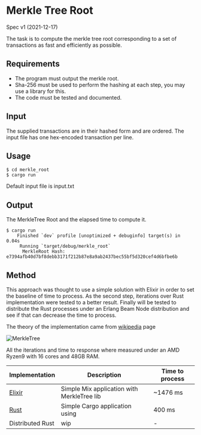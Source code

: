 # Merkle Tree Root

Spec v1 (2021-12-17)

The task is to compute the merkle tree root corresponding to a set of transactions as fast and efficiently as possible.

## Requirements

- The program must output the merkle root.
- Sha-256 must be used to perform the hashing at each step, you may use a library for this.
- The code must be tested and documented.

## Input

The supplied transactions are in their hashed form and are ordered. The input file has one hex-encoded transaction per line.


## Usage

```shell
$ cd merkle_root
$ cargo run 
```

Default input file is input.txt

## Output

The MerkleTree Root and the elapsed time to compute it. 


```shell
$ cargo run 
    Finished `dev` profile [unoptimized + debuginfo] target(s) in 0.04s
     Running `target/debug/merkle_root`
      MerkleRoot Hash: e7394afb40d7bf8debb3171f212b87e8a9ab2437bec55bf5d320cef4d6bfbe6b
```


## Method
This approach was thought to use a simple solution with Elixir in order to set the baseline of time to process. As the second step, iterations over Rust implementation were tested to a better result. Finally will be tested to distribute the Rust processes under an Erlang Beam Node distribution and see if that can decrease the time to process.

The theory of the implementation came from [wikipedia](https://en.wikipedia.org/wiki/Merkle_tree) page

![MerkleTree](https://en.wikipedia.org/wiki/Merkle_tree#/media/File:Hash_Tree.svg)

All the iterations and time to response where measured under an AMD Ryzen9 with 16 cores and 48GB RAM. 

|  Implementation | Description | Time to process |
|---|---|---|
| [Elixir](./merkle_root_ex)| Simple Mix application with MerkleTree lib   |  ~1476 ms
| [Rust](./merkle_root) | Simple Cargo application using  | 400 ms
| Distributed Rust | wip |- | 
